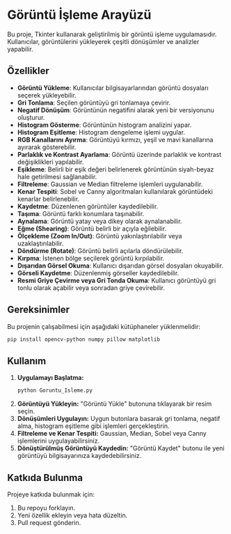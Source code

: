 # Görüntü İşleme Arayüzü

Bu proje, Tkinter kullanarak geliştirilmiş bir görüntü işleme uygulamasıdır. Kullanıcılar, görüntülerini yükleyerek çeşitli dönüşümler ve analizler yapabilir.

## Özellikler
- **Görüntü Yükleme**: Kullanıcılar bilgisayarlarından görüntü dosyaları seçerek yükleyebilir.
- **Gri Tonlama**: Seçilen görüntüyü gri tonlamaya çevirir.
- **Negatif Dönüşüm**: Görüntünün negatifini alarak yeni bir versiyonunu oluşturur.
- **Histogram Gösterme**: Görüntünün histogram analizini yapar.
- **Histogram Eşitleme**: Histogram dengeleme işlemi uygular.
- **RGB Kanallarını Ayırma**: Görüntüyü kırmızı, yeşil ve mavi kanallarına ayırarak gösterebilir.
- **Parlaklık ve Kontrast Ayarlama**: Görüntü üzerinde parlaklık ve kontrast değişiklikleri yapılabilir.
- **Eşikleme**: Belirli bir eşik değeri belirlenerek görüntünün siyah-beyaz hale getirilmesi sağlanabilir.
- **Filtreleme**: Gaussian ve Median filtreleme işlemleri uygulanabilir.
- **Kenar Tespiti**: Sobel ve Canny algoritmaları kullanılarak görüntüdeki kenarlar belirlenebilir.
- **Kaydetme**: Düzenlenen görüntüler kaydedilebilir.
- **Taşıma**: Görüntü farklı konumlara taşınabilir.
- **Aynalama**: Görüntü yatay veya dikey olarak aynalanabilir.
- **Eğme (Shearing)**: Görüntü belirli bir açıyla eğilebilir.
- **Ölçekleme (Zoom In/Out)**: Görüntü yakınlaştırılabilir veya uzaklaştırılabilir.
- **Döndürme (Rotate)**: Görüntü belirli açılarla döndürülebilir.
- **Kırpma**: İstenen bölge seçilerek görüntü kırpılabilir.
- **Dışarıdan Görsel Okuma**: Kullanıcı dışarıdan görsel dosyaları okuyabilir.
- **Görseli Kaydetme**: Düzenlenmiş görseller kaydedilebilir.
- **Resmi Griye Çevirme veya Gri Tonda Okuma**: Kullanıcı görüntüyü gri tonlu olarak açabilir veya sonradan griye çevirebilir.

## Gereksinimler
Bu projenin çalışabilmesi için aşağıdaki kütüphaneler yüklenmelidir:
```bash
pip install opencv-python numpy pillow matplotlib
```

## Kullanım
1. **Uygulamayı Başlatma:**
    ```bash
    python Goruntu_Isleme.py
    ```
2. **Görüntüyü Yükleyin:** "Görüntü Yükle" butonuna tıklayarak bir resim seçin.
3. **Dönüşümleri Uygulayın:** Uygun butonlara basarak gri tonlama, negatif alma, histogram eşitleme gibi işlemleri gerçekleştirin.
4. **Filtreleme ve Kenar Tespiti:** Gaussian, Median, Sobel veya Canny işlemlerini uygulayabilirsiniz.
5. **Dönüştürülmüş Görüntüyü Kaydedin:** "Görüntü Kaydet" butonu ile yeni görüntüyü bilgisayarınıza kaydedebilirsiniz.

## Katkıda Bulunma
Projeye katkıda bulunmak için:
1. Bu repoyu forklayın.
2. Yeni özellik ekleyin veya hata düzeltin.
3. Pull request gönderin.





